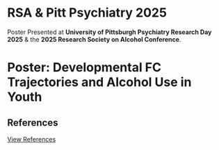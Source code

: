 # RSA & Pitt Psychiatry 2025

Poster Presented at **University of Pittsburgh Psychiatry Research Day 2025** & the **2025 Research Society on Alcohol Conference**.

# Poster: Developmental FC Trajectories and Alcohol Use in Youth

## References
[View References](RSA_PittPsych_citations.pdf)
